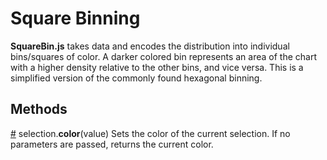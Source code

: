 # Square Binning
**SquareBin.js** takes data and encodes the distribution into individual bins/squares of color. A darker colored bin represents an area of the chart with a higher density relative to the other bins, and vice versa. This is a simplified version of the commonly found hexagonal binning.


## Methods
[#](README.md/Methods#color) selection.**color**(value)
Sets the color of the current selection.
If no parameters are passed, returns the current color.
